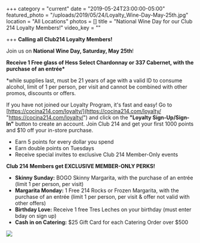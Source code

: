 +++
category = "current"
date = "2019-05-24T23:00:00-05:00"
featured_photo = "/uploads/2019/05/24/Loyalty_Wine-Day-May-25th.jpg"
location = "All Locations"
photos = []
title = "National Wine Day for our Club 214 Loyalty Members!"
video_key = ""

+++
**Calling all Club214 Loyalty Members!**

Join us on **National Wine Day, Saturday, May 25th**!

__Receive 1 Free glass of Hess Select Chardonnay or 337 Cabernet, with the purchase of an entrée*__

\*while supplies last, must be 21 years of age with a valid ID to consume alcohol, limit of 1 per person, per visit and cannot be combined with other promos, discounts or offers.

If you have not joined our Loyalty Program, it's fast and easy! Go to [https://cocina214.com/loyalty/](https://cocina214.com/loyalty/ "https://cocina214.com/loyalty/") and click on the **"Loyalty Sign-Up/Sign-In"** button to create an account. Join Club 214 and get your first 1000 points and $10 off your in-store purchase.

* Earn 5 points for every dollar you spend
* Earn double points on Tuesdays
* Receive special invites to exclusive Club 214 Member-Only events

**Club 214 Members get EXCLUSIVE MEMBER-ONLY PERKS!**

* **Skinny Sunday:** BOGO Skinny Margarita, with the purchase of an entrée (limit 1 per person, per visit)
* **Margarita Monday:** 1 Free 214 Rocks or Frozen Margarita, with the purchase of an entrée (limit 1 per person, per visit & offer not valid with other offers)
* **Birthday Love:** Receive 1 free Tres Leches on your birthday (must enter bday on sign up)
* **Cash in on Catering:** $25 Gift Card for each Catering Order over $500

![](/uploads/2019/05/24/Loyalty_Wine-Day-May-25th.jpg)